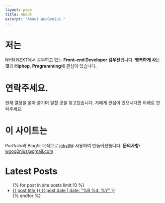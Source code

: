 ```yaml
---
layout: page
title: About
excerpt: "About WooGenius."
---
```


# 저는
NHN NEXT에서 공부하고 있는 **Front-end Developer 김우진**입니다.
**행복하게 사는 것**과 **Hiphop**, **Programming**에 관심이 있습니다.

# 연락주세요.
현재 열정을 쏟아 즐기며 일할 곳을 찾고있습니다.
저에게 관심이 있으시다면 아래로 연락주세요.

<div class="social-icons">
	<a href="http://twitter.com/woogenius" title="WooGenius on Twitter" target="_blank"><i class="fa fa-twitter-square fa-4x"></i></a><a href="http://facebook.com/woogenius" title="WooGenius on Facebook" target="_blank"><i class="fa fa-facebook-square fa-4x"></i></a><a href="http://linkedin.com/in/woogenius" title="WooGenius on LinkedIn" target="_blank"><i class="fa fa-linkedin-square fa-4x"></i></a><a href="http://github.com/WooGenius" title="WooGenius on Github" target="_blank"><i class="fa fa-github-square fa-4x"></i></a><a href="mailto://woog2nius@gmail.com" title="Mailto WooGenius"><i class="fa fa-envelope-square fa-4x"></i></a>
</div>

# 이 사이트는
Portfoilo와 Blog의 목적으로 [jekyll](http://jekyllrb.com/)을 사용하여 만들어졌습니다. 
**문의사항:** [woog2nius@gmail.com](mailto://woog2nius@gmail.com)

# Latest Posts
<ul class="post-list">
{% for post in site.posts limit:10 %} 
  <li><article><a href="{{ site.url }}{{ post.url }}">{{ post.title }} <span class="entry-date"><time datetime="{{ post.date | date_to_xmlschema }}">{{ post.date | date: "%B %d, %Y" }}</time></span></a></article></li>
{% endfor %}
</ul>